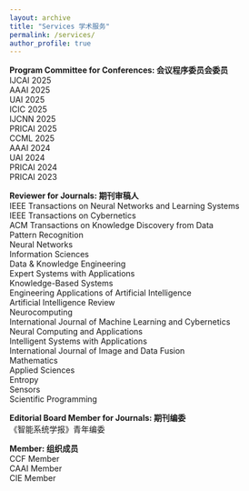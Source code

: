 ```yaml
---
layout: archive
title: "Services 学术服务"
permalink: /services/
author_profile: true
---
```


**Program Committee for Conferences: 会议程序委员会委员**  
IJCAI 2025  
AAAI 2025  
UAI 2025  
ICIC 2025  
IJCNN 2025    
PRICAI 2025    
CCML 2025  
AAAI 2024  
UAI 2024  
PRICAI 2024  
PRICAI 2023

**Reviewer for Journals: 期刊审稿人**  
IEEE Transactions on Neural Networks and Learning Systems  
IEEE Transactions on Cybernetics  
ACM Transactions on Knowledge Discovery from Data  
Pattern Recognition  
Neural Networks  
Information Sciences  
Data & Knowledge Engineering  
Expert Systems with Applications  
Knowledge-Based Systems  
Engineering Applications of Artificial Intelligence  
Artificial Intelligence Review  
Neurocomputing  
International Journal of Machine Learning and Cybernetics  
Neural Computing and Applications  
Intelligent Systems with Applications  
International Journal of Image and Data Fusion  
Mathematics  
Applied Sciences  
Entropy  
Sensors  
Scientific Programming  

**Editorial Board Member for Journals: 期刊编委**  
《智能系统学报》青年编委

**Member: 组织成员**  
CCF Member  
CAAI Member  
CIE Member
